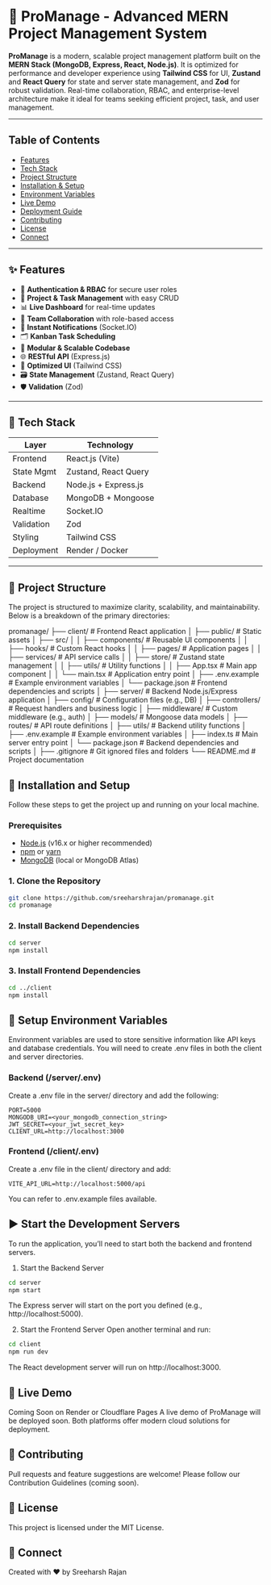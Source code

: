 # 🚀 ProManage - Advanced MERN Project Management System

**ProManage** is a modern, scalable project management platform built on the **MERN Stack (MongoDB, Express, React, Node.js)**. It is optimized for performance and developer experience using **Tailwind CSS** for UI, **Zustand** and **React Query** for state and server state management, and **Zod** for robust validation. Real-time collaboration, RBAC, and enterprise-level architecture make it ideal for teams seeking efficient project, task, and user management.

---

## Table of Contents

- [Features](#features)
- [Tech Stack](#tech-stack)
- [Project Structure](#project-structure)
- [Installation & Setup](#installation--setup)
- [Environment Variables](#environment-variables)
- [Live Demo](#live-demo)
- [Deployment Guide](#deployment-guide)
- [Contributing](#contributing)
- [License](#license)
- [Connect](#connect)

---

## ✨ Features

- 🔐 **Authentication & RBAC** for secure user roles
- 📁 **Project & Task Management** with easy CRUD
- 📊 **Live Dashboard** for real-time updates
- 🤝 **Team Collaboration** with role-based access
- 🔔 **Instant Notifications** (Socket.IO)
- 🗂️ **Kanban Task Scheduling**
- 🧩 **Modular & Scalable Codebase**
- 🌐 **RESTful API** (Express.js)
- 🎨 **Optimized UI** (Tailwind CSS)
- 🗃️ **State Management** (Zustand, React Query)
- 🛡️ **Validation** (Zod)

---

## 🧱 Tech Stack

| Layer        | Technology                        |
|--------------|-----------------------------------|
| Frontend     | React.js (Vite)                   |
| State Mgmt   | Zustand, React Query              |
| Backend      | Node.js + Express.js              |
| Database     | MongoDB + Mongoose                |
| Realtime     | Socket.IO                         |
| Validation   | Zod                               |
| Styling      | Tailwind CSS                      |
| Deployment   | Render / Docker                   |

---

## 📁 Project Structure

The project is structured to maximize clarity, scalability, and maintainability. Below is a breakdown of the primary directories:

promanage/
├── client/                     # Frontend React application
│   ├── public/                 # Static assets
│   ├── src/
│   │   ├── components/         # Reusable UI components
│   │   ├── hooks/              # Custom React hooks
│   │   ├── pages/              # Application pages
│   │   ├── services/           # API service calls
│   │   ├── store/              # Zustand state management
│   │   ├── utils/              # Utility functions
│   │   ├── App.tsx             # Main app component
│   │   └── main.tsx            # Application entry point
│   ├── .env.example            # Example environment variables
│   └── package.json            # Frontend dependencies and scripts
│
├── server/                     # Backend Node.js/Express application
│   ├── config/                 # Configuration files (e.g., DB)
│   ├── controllers/            # Request handlers and business logic
│   ├── middleware/             # Custom middleware (e.g., auth)
│   ├── models/                 # Mongoose data models
│   ├── routes/                 # API route definitions
│   ├── utils/                  # Backend utility functions
│   ├── .env.example            # Example environment variables
│   ├── index.ts                # Main server entry point
│   └── package.json            # Backend dependencies and scripts
│
├── .gitignore                  # Git ignored files and folders
└── README.md                   # Project documentation

## 🔩 Installation and Setup

Follow these steps to get the project up and running on your local machine.

### Prerequisites

- [Node.js](https://nodejs.org/) (v16.x or higher recommended)
- [npm](https://www.npmjs.com/) or [yarn](https://yarnpkg.com/)
- [MongoDB](https://www.mongodb.com/cloud/atlas) (local or MongoDB Atlas)

### 1. Clone the Repository

```bash
git clone https://github.com/sreeharshrajan/promanage.git
cd promanage
```

### 2. Install Backend Dependencies

```bash
cd server
npm install
```

### 3. Install Frontend Dependencies

```bash
cd ../client
npm install
```

## 🔑 Setup Environment Variables
Environment variables are used to store sensitive information like API keys and database credentials. You will need to create .env files in both the client and server directories.

### Backend (/server/.env)
Create a .env file in the server/ directory and add the following:

```env
PORT=5000
MONGODB_URI=<your_mongodb_connection_string>
JWT_SECRET=<your_jwt_secret_key>
CLIENT_URL=http://localhost:3000
```

### Frontend (/client/.env)
Create a .env file in the client/ directory and add:

```env
VITE_API_URL=http://localhost:5000/api
```
You can refer to .env.example files available.

## ▶️ Start the Development Servers
To run the application, you’ll need to start both the backend and frontend servers.

1. Start the Backend Server
```bash
cd server
npm start
```
The Express server will start on the port you defined (e.g., http://localhost:5000).

2. Start the Frontend Server
Open another terminal and run:

```bash
cd client
npm run dev
```
The React development server will run on http://localhost:3000.

## 🚀 Live Demo
Coming Soon on Render or Cloudflare Pages
A live demo of ProManage will be deployed soon. Both platforms offer modern cloud solutions for deployment.

## 🤝 Contributing
Pull requests and feature suggestions are welcome!
Please follow our Contribution Guidelines (coming soon).

## 📜 License
This project is licensed under the MIT License.

## 🔗 Connect
Created with ❤️ by Sreeharsh Rajan
